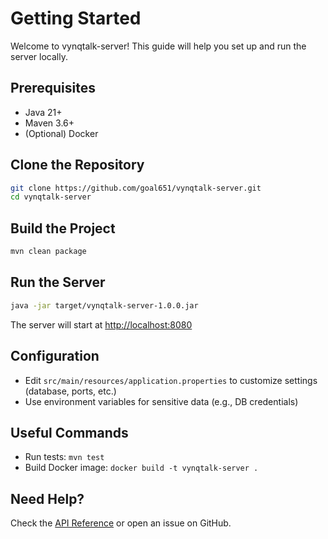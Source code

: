 # Getting Started

Welcome to vynqtalk-server! This guide will help you set up and run the server locally.

## Prerequisites

- Java 21+
- Maven 3.6+
- (Optional) Docker

## Clone the Repository

```sh
git clone https://github.com/goal651/vynqtalk-server.git
cd vynqtalk-server
```

## Build the Project

```sh
mvn clean package
```

## Run the Server

```sh
java -jar target/vynqtalk-server-1.0.0.jar
```

The server will start at [http://localhost:8080](http://localhost:8080)

## Configuration

- Edit `src/main/resources/application.properties` to customize settings (database, ports, etc.)
- Use environment variables for sensitive data (e.g., DB credentials)

## Useful Commands

- Run tests: `mvn test`
- Build Docker image: `docker build -t vynqtalk-server .`

## Need Help?

Check the [API Reference](api-reference.md) or open an issue on GitHub.
